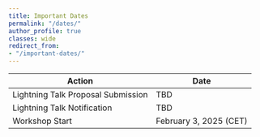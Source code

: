 ```yaml
---
title: Important Dates
permalink: "/dates/"
author_profile: true
classes: wide
redirect_from:
- "/important-dates/"
---
```


| Action               | Date                     |
| -------------------- | ------------------------ |
| Lightning Talk Proposal Submission     | TBD |
| Lightning Talk Notification   | TBD |
| Workshop Start        | February 3, 2025 (CET) |
